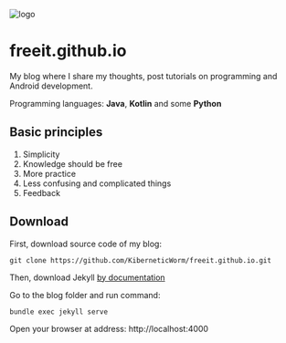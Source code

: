 ![logo](https://github.com/evitwilly/freeit.github.io/blob/master/assets/img/blog_principles.png)

# freeit.github.io

My blog where I share my thoughts, post tutorials on programming and Android development.

Programming languages: **Java**, **Kotlin** and some **Python**

## Basic principles

1. Simplicity
2. Knowledge should be free
3. More practice
5. Less confusing and complicated things
6. Feedback

## Download

First, download source code of my blog:

    git clone https://github.com/KiberneticWorm/freeit.github.io.git
  
Then, download Jekyll [by documentation](https://jekyllrb.com/docs/)

Go to the blog folder and run command:

    bundle exec jekyll serve
    
Open your browser at address: http://localhost:4000

 
